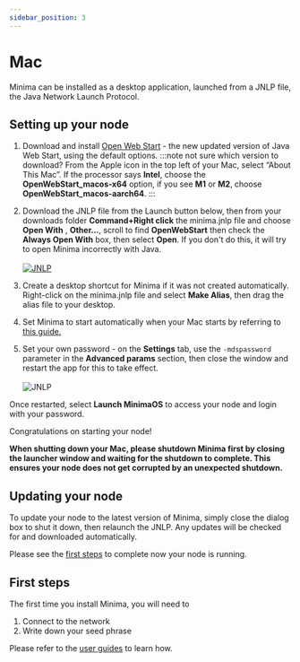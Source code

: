 ```yaml
---
sidebar_position: 3
---
```


# Mac

Minima can be installed as a desktop application, launched from a JNLP file, the Java Network Launch Protocol.

## Setting up your node

1. Download and install [Open Web Start](https://openwebstart.com/download/) - the new updated version of Java Web Start, using the default options.
:::note not sure which version to download?
From the Apple icon in the top left of your Mac, select “About This Mac”. If the processor says **Intel**, choose the **OpenWebStart_macos-x64** option, if you see **M1** or **M2**, choose **OpenWebStart_macos-aarch64**.
:::

2. Download the JNLP file from the Launch button below, then from your downloads folder **Command+Right click** the minima.jnlp file and choose **Open With** , **Other...**, scroll to find **OpenWebStart** then check the **Always Open With** box, then select **Open**. If you don't do this, it will try to open Minima incorrectly with Java. <br/><br/>
[![JNLP](/img/runanode/jws-launch-button.png#width10)](https://www.spartacusrex.com/javaws/minima.jnlp) <br/>

3. Create a desktop shortcut for Minima if it was not created automatically. Right-click on the minima.jnlp file and select **Make Alias**, then drag the alias file to your desktop.

4. Set Minima to start automatically when your Mac starts by referring to [this guide.](https://support.apple.com/en-gb/guide/mac-help/mh15189/14.0/mac/14.0)

5. Set your own password - on the **Settings** tab, use the `-mdspassword` parameter in the **Advanced params** section, then close the window and restart the app for this to take effect. <br/><br/>
![JNLP](/img/runanode/custompw.png#width40)

Once restarted, select **Launch MinimaOS** to access your node and login with your password.

Congratulations on starting your node! 

**When shutting down your Mac, please shutdown Minima first by closing the launcher window and waiting for the shutdown to complete. This ensures your node does not get corrupted by an unexpected shutdown.**

## Updating your node

To update your node to the latest version of Minima, simply close the dialog box to shut it down, then relaunch the JNLP. Any updates will be checked for and downloaded automatically. 

Please see the [first steps](#first-steps) to complete now your node is running.

## First steps

The first time you install Minima, you will need to 

1. Connect to the network
2. Write down your seed phrase

Please refer to the [user guides](/docs/userguides/newusers/jointhenetwork) to learn how.


<!-- 
We will be using Docker software to make running a Minima node simple.

Once your node is set up, you will be able to use Minima's decentralized applications.

:::note What is Docker?
Docker is an open-source software platform that simplifies the process of running, testing and managing applications. 
It uses the operating system of the computer on which it’s installed to provide an independent computing environment for an application to run on.
::: 

## Start a new Minima node

### Remove existing nodes

Before starting, stop any existing nodes you started manually by typing `quit` into the Terminal where the Minima logs are running.

### Start a new Minima node using Docker
1. Download Docker for Mac from [here](https://www.docker.com/products/docker-desktop/) and run the installer.
2. Once installed, open Docker
3. Click on the **settings** icon, and select **Start Docker Desktop when you log in**

![Windows_dockerstartup](/img/runanode/docker_desktopstartup.png#width50)


4. Click **Apply & Restart**
5. Open the Mac Terminal app from the Utilities folder in Applications
6. Copy and paste the following into the Terminal 

:::important SET YOUR PASSWORD
Make sure to set the password below to a long password using A-Z, a-z and 0-9 only.<br/>
This will be the password to access your Minidapp Hub.
:::
```
docker run -d -e minima_mdspassword=INSERTPASSWORD -e minima_desktop=true -v ~/minimadocker8001:/home/minima/data -p 8001-8004:9001-9004 --restart unless-stopped --name minima8001 minimaglobal/minima:latest
```

:::note What do all the parameters mean?

- `-d`: daemon mode, Minima will run in the background
- `-e minima_mdspassword=INSERTPASSWORD` : sets the password for your MiniDapp system. **YOU MUST USE A SECURE PASSWORD TO PROTECT YOUR NODE**
- `-e minima_desktop=true` : sets your node type as a desktop node that does not receive incoming connections 
- `-v ~/minimadocker8001:/home/minima/data` : creates a local folder called **minimadocker8001** in your home directory and maps it to the /home/minima/data** directory in Docker. The **minimadocker8001** folder is where the Minima database and is also where your backups will be stored.
- `-p 8001-8004:9001-9004` : the port number mapping from your desktop to the Docker container
- `--restart unless-stopped` : ensures your container automatically restarts unless you stop it
- `--name minima8001` : sets the name of your Minima container to minima8001
- `minimaglobal/minima:latest` : specifies where to pull the Minima code from
:::

#### Optional start up parameters

<details>
<summary>Expand to see full list of start up parameters</summary>

The following start up parameters can optionally be specified when starting your Docker node. 

To add/remove parameters after a node has been started, you must stop and remove your **minima8001** Docker container, then start it again, adding/removing the required parameters in front of **-v ~/minimadocker8001:/home/minima/data**.
As long as you use the same minimadocker8001 folder, your previous node will be preserved but will use different parameters.

#### General
- `-e minima_clean=true` : CAREFUL! Clears existing data, starts a new fresh node. All coins will be lost.<br/>
- `-e minima_host=ipaddress` : specify the host IP<br/>
- `-e minima_dbpassword=yourdbpassword` : Main Wallet / SQL AES password - MUST be specified on first launch. **CANNOT be changed later.** <br/>
- `-e minima_allowallip=true` : Allow all IPs for Maxima / Networking. Local IPs won't be allowed otherwise.<br/>
- `-e minima_archive=true` : Run an Archive node - store all archive data / the cascade to allow for resyncs from this node<br/>
- `-e minima_isclient=true` : Tells the P2P System that this node can't accept incoming connections<br/>
- `-e minima_server=true` : Use Server settings - this node can accept incoming connections<br/>
- `-e minima_desktop=true` : Use Desktop settings - this node can't accept incoming connections<br/>

#### MiniDapp System (mds)
- `-e minima_mdsenable=true/false` : enable the MiniDapp System. Enabled by default.<br/>
- `-e minima_mdspassword=yourmdspassword` : specify the mds login password <br/>

#### RPC
- `-e minima_rpcenable=true/false` : enable remote procedure call. Disabled by default.<br/>
- `-e minima_rpcssl=true` : use Self Signed SSL cert to run RPC<br/>
- `-e minima_rpcpassword=yourrpcpassword` : set Basic Auth password for RPC calls ( Use with SSL / stunnel ). Only secure if used with SSL.<br/>
- `-e minima_rpcclrf=true` : use CRLF at the end of the RPC headers (NodeJS)<br/>

#### Help
- `-e minima_showparams=true` : Show relevant startup params on launch<br/>
- `-e minima_help=true` : print help for the start up parameters

</details>

7. Press the **Enter** key to run the command and start your node. 

8. You will notice a container in Docker called **minima8001**, this is running your Minima node.

![Windows_dockercontainer](/img/runanode/docker_desktopcontainermac.png)

9. Click on **minima8001** to check the logs and ensure your node has started up

![Windows_dockerlogs](/img/runanode/docker_desktoplogsmac.png)


**Congratulations - your node is now installed & running!**

To ensure your node updates automatically when a new version of Minima is released, continue to start a Watchtower container.

## Automate updates with Watchtower
:::note What is a Watchtower container?
Once set up, a Watchtower container enables automatic updates of your Minima node when a new version is released. 
It will pull down the latest Minima version and restart with the same parameters you initially specified.
:::

Create the Watchtower container by pasting the following command into the Mac Terminal.

```
docker run -d --restart unless-stopped --name watchtower -e WATCHTOWER_CLEANUP=true -e WATCHTOWER_TIMEOUT=60s -e WATCHTOWER_POLL_INTERVAL=28800 -v /var/run/docker.sock:/var/run/docker.sock containrrr/watchtower
```
Press the **Enter** key to run the command and start the Watchtower. 

You will see the Watchtower in Docker.

![Desktop_dockerwatchtower](/img/runanode/docker_desktopwatchtowermac.png)

Every 8 hours, the Watchtower will check whether there is a new version of Minima and will update if so. 

Continue to secure your node.

## Secure your node 

Before using your node for the first time, you must:

1. Write down your Seed Phrase
2. Take a backup
3. Set a Vault password to encrypt your Keys (optional)

Please visit the [Secure your Node](/docs/userguides/securefunds) page to learn how. 

## Access your MiniDapp hub

The first time accessing your MiniDapp hub, you may need to pass through the security warning - see below - as the MiniDapp system currently uses self-signed certificates.

1. In Safari, go to **https://127.0.0.1:8004/**, click on **Show Details** then **Visit this website**
2. Go to **https://127.0.0.1:8003/** and repeat, you should see the MiniDapp System login page
3. Close **https://127.0.0.1:8004/**<br/><br/>
**Server**

Details for other browsers can be found [**here**](https://www.vultr.com/docs/how-to-bypass-the-https-warning-for-self-signed-ssl-tls-certificates/).<br/>

You will see your MiniDapp System (MDS) login page.   

![mds_login](/img/runanode/mds_login.png#width50)

3. Enter your password to login, if you don't remember, you can check [here](#how-to-check-your-minidapp-system-password).

4. You will see your MiniDapp hub!

## FAQ 

### How to check the Status of your node
You can use the Docker CLI/Terminal to interact with your node, for example to check your status, balance, password, incentive program setup or to create a backup.

The `status` command will show details of your node including version, last block and chain details.

1. From the Containers screen, click on **minima8001**, you will see the logs
2. Click on **CLI** or **Terminal** (depending on the version)
3. Type `minima` and press Enter, you will see the Minima Terminal appear
4. Type `status` and press Enter

Check `block` and `time`, this is your tip block and the time of that block, `time` should be within a few minutes of the current time.

![Desktop_dockerlogs](/img/runanode/docker_desktopterminalstatusmac.png)

:::info checking your node is in sync
Having a recent block time is not a guarantee that you are on the right chain. <br/>
Consider cross checking your latest block with another node or checking the `samechain` response of your Maxima Contacts by running the `maxcontacts` command.
:::

:::warning 
If the time shown is significantly behind, you should restart your node to resync to the chain. <br/> 
If you have been offline for a long time or do not have a recent backup you may need to perform a [**chain resync**](/docs/runanode/restorefunds#from-desktopserver-using-the-terminal) from an Archive node.
:::

**Other useful commands:**<br/>
`mds` - find the password for your node<br/>
`help` - show all commands

------

### How to take a backup of your node

Before backing up your node, consider encrypting your private keys. For more information, see [Vault](/docs/userguides/securefunds#vault).

1. Login to your Minima Hub 
2. Open the Terminal MiniDapp
3. Enter the `backup` command with a password containing **uppercase, lowercase letters and numbers only**

```
backup password: 
```

####  Auto backups
You can create automatic backups every 24 hours however these backups cannot be password protected so we recommend encrypting your private keys before enabling auto backups.
```
backup auto:true
```
Your backups will go to the **minimadocker8001** folder in your home directory.

:::note backup parameters
**password:** set a password for your backup **uppercase, lowercase letters and numbers only**, this will be required when restoring it

**file:** (optional) backup name 

**auto:** (optional) **true** or **false**. Will set the backup to repeat every 24 hours.
:::

------

### How to restore your node from a backup

Your backup must be in the **minimadocker8001** folder in your home directory (as specified at start up).

1. Login to your Minima Hub 
2. Open the Terminal MiniDapp
3. Enter the `restore` or `restoresync` command, completing the parameters

The `restore` command will restore your backup and then attempt to catch up to the top block by syncing from your peers. If your backup is older than 1 month, we recommend using `restoresync` instead. 
```
restore file: password:
```

The `restoresync` command will restore your backup and then attempt to catch up to the top block by syncing from a default archive node. If your backup is not recent, `restoresync` may be more effective for ensuring your node returns to the top block.

```
restoresync file: password:
```

:::note restore parameters
**file:** the name of the backup to restore, e.g. mybackup.bak

**password:** (optional) the password of the backup. Can be left blank if restoring an auto backup or non password protected backup.
:::

If successful, you will need to log out/log in from your Minima hub for the restore to take effect.

:::warning
If you encrypted your private keys before taking the backup that you are now restoring, your private keys will still be encrypted and you will be required to decrypt them or enter your Vault password when sending funds
::: 


-------


### How to check your MiniDapp System password

To check your MiniDapp system password, you will need to temporarily enable RPC (Remote Procedure Call) to access your node via the Docker Terminal, without logging into the MiniDapp hub. 

1. In Docker desktop, click on the **minima8001** container and select the **Terminal** tab, type

```
/bin/bash
```
and press Enter

2. Open and edit the minima.config file
```
nano minima.config
```
![Desktop_dockerlogs](/img/runanode/docker_desktopbinbash.png)

3. Scroll to the bottom of the file and add a new line, insert `rpcenable=true`. 

Example:
```
data=/home/minima/data/.minima/
mdsenable=true
basefolder=/home/minima/data/
daemon=true
rpcenable=true
```

4. Hold the ctrl+x buttons together to exit
5. Save the file by selecting `y`, then press Enter
6. Exit the container by typing 
```
exit
```
7. Restart the container using the Restart icon in the top right 

8. Once running again, from the Terminal tab type `minima` and press Enter, you will see the Minima Terminal appear
9. Type `mds` to see your password

![Desktop_dockerlogs](/img/runanode/docker_desktopterminalmdsmac.png)

:::note 
RPC will be disabled the next time your docker container is updated to a new version.
:::

**Other useful commands:**<br/>
`status` - see the status of your node including version and chain details<br/>
`help` - show all commands

------

### How to change your MiniDapp System password

To change the password to login to your MiniDapp System (MDS), you must stop and remove your **minima9001** container and restart it with a different password. 

1. From the Containers screen, stop the **minima8001** container
2. Remove the **minima8001** container

![Desktop_dockerremovecontainer](/img/runanode/docker_desktopremovecontainermac.png)

3. Repeat step 6 and 7 from [Start a new Minima node using Docker](#start-a-new-minima-node-using-docker), with a different password.  **Your password should be long using A-Z, a-z, 0-9 only.**

:::important
Deleting the container will not delete the `minimadocker8001` data folder so your coins will be safe during this process.

When starting the new container, you must use the same `minimadocker8001` folder to ensure your coins and data are restored.
:::

------

### How to start a second node in Docker
To run a second node in Docker, you can create another container using different port numbers, file path and name. 

1. To create a node on port 7001:

>docker run -d -e minima_mdspassword=INSERTPASSWORD -e minima_desktop=true -v ~/**minimadocker7001**:/home/minima/data -p **7001-7004**:9001-9004 --restart unless-stopped --name **minima7001** minimaglobal/minima:latest

2. To access your MiniDapps on the second node, go to https://127.0.0.1:7003/ (7003 instead of 8003) and repeat the steps in [Access your MiniDapp hub](#access-your-minidapp-hub).

------

### How to start a test node as a developer

To create a private test node from Genesis, use the following start up command:

> ```docker run -d -e minima_mdspassword=INSERTPASSWORD -e minima_desktop=true -e minima_genesis=true -e minima_test=true -e minima_nop2p=true -v ~/minimadocker10001_dev:/home/minima/data -p 10001-10004:9001-9004 --restart unless-stopped --name minima10001_dev minimaglobal/minima:latest```
:::note test parameters
The additional test parameters used are:

`-e minima_genesis=true` : Start a node from the Genesis block<br/>
`-e minima_test=true` : Use test parameters e.g. blocks are automined and block times are faster<br/>
`-e minima_nop2p=true` : Do not start the p2p system<br/>
:::

------

### How to remove a node
:::important
**Removing a node without taking a backup will delete all your coins! Only remove a node if you have taken a backup or are running a test node.**
:::

To remove a Docker node:
1. Open Docker
2. Stop the **minima8001** container
3. Delete the container

![Desktop_dockerlogs](/img/runanode/docker_desktopremove.png)

4. Delete the minimadocker8001 folder from your home directory.

----------------

## Next Steps

Once your node running, see [Using MiniDapps](/docs/runanode/usingminidapps) to start using Minima's decentralized applications!

### Stay up to date

Check out our [MiniDapp store](https://minidapps.minima.global/) to stay up to date with the latest MiniDapps.

### Need help?

See [Using MiniDapps](/docs/runanode/usingminidapps) for more information or find us in [Discord](https://discord.gg/minima) or [Telegram](https://t.me/Minima_Global).
 -->
